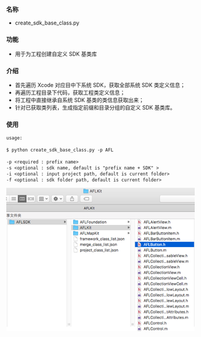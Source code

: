 ### 名称

* create_sdk_base_class.py

### 功能

* 用于为工程创建自定义 SDK 基类库

### 介绍

* 首先遍历 Xcode 对应目中下系统 SDK，获取全部系统 SDK 类定义信息；
* 再遍历工程目录下代码，获取工程类定义信息；
* 将工程中直接继承自系统 SDK 基类的类信息获取出来；
* 针对已获取类列表，生成指定前缀和目录分组的自定义 SDK 基类库。

### 使用

```shell
usage:

$ python create_sdk_base_class.py -p AFL

-p <required : prefix name>
-s <optional : sdk name, default is "prefix name + SDK" >
-i <optional : input project path, default is current folder>
-f <optional : sdk folder path, default is current folder>
```

![create_sdk_base_class](Resource/create_sdk_base_class.png)